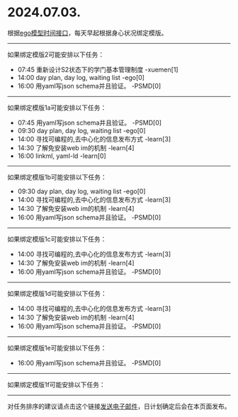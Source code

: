 # 2024.07.03.

根据[ego模型时间接口](https://gitee.com/hyg/blog/blob/master/timeflow.md)，每天早起根据身心状况绑定模版。

---
如果绑定模版2可能安排以下任务：

- 07:45	重新设计S2状态下的学门基本管理制度 -xuemen[1]
- 14:00	day plan, day log, waiting list -ego[0]
- 16:00	用yaml写json schema并且验证。 -PSMD[0]

---
如果绑定模版1a可能安排以下任务：

- 07:45	用yaml写json schema并且验证。 -PSMD[0]
- 09:30	day plan, day log, waiting list -ego[0]
- 14:00	寻找可编程的,去中心化的信息发布方式 -learn[3]
- 14:30	了解免安装web im的机制 -learn[4]
- 16:00	linkml, yaml-ld -learn[0]

---
如果绑定模版1b可能安排以下任务：

- 09:30	day plan, day log, waiting list -ego[0]
- 14:00	寻找可编程的,去中心化的信息发布方式 -learn[3]
- 14:30	了解免安装web im的机制 -learn[4]
- 16:00	用yaml写json schema并且验证。 -PSMD[0]

---
如果绑定模版1c可能安排以下任务：

- 14:00	寻找可编程的,去中心化的信息发布方式 -learn[3]
- 14:30	了解免安装web im的机制 -learn[4]
- 16:00	用yaml写json schema并且验证。 -PSMD[0]

---
如果绑定模版1d可能安排以下任务：

- 14:00	寻找可编程的,去中心化的信息发布方式 -learn[3]
- 14:30	了解免安装web im的机制 -learn[4]
- 16:00	用yaml写json schema并且验证。 -PSMD[0]

---
如果绑定模版1e可能安排以下任务：

- 16:00	用yaml写json schema并且验证。 -PSMD[0]

---
如果绑定模版1f可能安排以下任务：


---
对任务排序的建议请点击这个链接<a href="mailto:huangyg@mars22.com?subject=关于2024.07.03.任务排序的建议&body=date: 20240703%0D%0Afile: ../../blog/release/time/d.20240703.md%0D%0A---请勿修改邮件主题及以上内容---%0D%0A">发送电子邮件</a>，日计划确定后会在本页面发布。